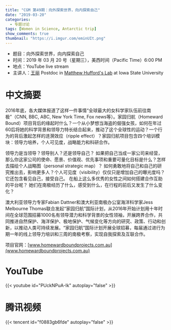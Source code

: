 ```yaml
---
title: "CGM 第49期：向外探索世界，向内探索自己"
date: "2019-03-20"
categories:
  - 专题讨论
tags: [Women in Science, Antarctic trip]
show_comments: true
thumbnail: "https://i.imgur.com/eminUIt.png"
---
```



- 题目：向外探索世界，向内探索自己
- 时间：2019 年 03 月 20 号（星期三），美西时间（Pacific Time）6:00 PM
- 地点：YouTube live stream
- 主讲人：[王丽](https://scholar.google.com/citations?user=yGEvdz0AAAAJ&hl=en) Postdoc in [Matthew Hufford's Lab](https://mhufford.public.iastate.edu/HuffordLab/People/people.html) at Iowa State University



# 中文摘要

2016年底，各大媒体报道了这样一件事情“全球最大的女科学家队伍前往南极”（CNN, BBC, ABC, New York Time, Fox news等）。家园归航（Homeward Bound）项目背后的缘起时什么？一个从小梦想当海盗的倔强女孩，如何在年过60后将她的科学背景和领导力特长结合起来，推动了这个全球性的运动？一个行为的背后激起怎样的涟漪效应（ripple effect）？家园归航项目包含四个培训模块：领导力培养，个人可见度，战略能力和科研合作。

领导力是当领导？领导别人？还是领导自己？
如果把自己当成一家公司来经营，那么你这家公司的使命、愿景、价值观、优先事项和重要可量化目标是什么？怎样去描绘个人战略图（personal strategic map）？
如何勇敢地将自己和自己的研究推出去，影响更多人？个人可见度（visibility）仅仅只是增加自己的曝光度吗？它还包含看见自己，接受自己。
在船上这么多优秀的女性之间如何搭建合作互助的平台呢？
她们在南极经历了什么，感受到什么，在行程的前后又发生了什么变化？

澳大利亚领导力专家Fabian Dattner和澳大利亚南极办公室海洋科学家Jess Melbourne Thomas联合发起“家园归航”国际计划，从2016年开始计划用十年时间在全球范围招募1000名有领导潜力和科学背景的女性领袖，开展跨界合作，共同推进自然保护、海洋保护、极地保护、气候变化等方向的研究、政策、行动和创新，以推动人类可持续发展。“家园归航”国际计划开展全球招募，每届通过进行为期一年的线上领导力培训和三周的南极考察，实现自我探索及互联合作。

项目官网：[www.homewardboundprojects.com.au](www.homewardboundprojects.com.au)



# YouTube

{{< youtube id="PUckNPuA-Ik" autoplay="false" >}}

# 腾讯视频

{{< tencent id="f0883gb6fde" autoplay="false" >}}


